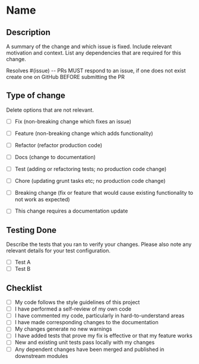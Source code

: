 # Name

## Description

A summary of the change and which issue is fixed. Include relevant motivation and context. List any dependencies that are required for this change.

Resolves #(issue) -- PRs MUST respond to an issue, if one does not exist create one on GitHub BEFORE submitting the PR

## Type of change

Delete options that are not relevant.

- [ ] Fix (non-breaking change which fixes an issue)
- [ ] Feature (non-breaking change which adds functionality)
- [ ] Refactor (refactor production code)
- [ ] Docs (change to documentation)
- [ ] Test (adding or refactoring tests; no production code change)
- [ ] Chore (updating grunt tasks etc; no production code change)

- [ ] Breaking change (fix or feature that would cause existing functionality to not work as expected)
- [ ] This change requires a documentation update

## Testing Done

Describe the tests that you ran to verify your changes. Please also note any relevant details for your test configuration.

- [ ] Test A
- [ ] Test B

## Checklist

- [ ] My code follows the style guidelines of this project
- [ ] I have performed a self-review of my own code
- [ ] I have commented my code, particularly in hard-to-understand areas
- [ ] I have made corresponding changes to the documentation
- [ ] My changes generate no new warnings
- [ ] I have added tests that prove my fix is effective or that my feature works
- [ ] New and existing unit tests pass locally with my changes
- [ ] Any dependent changes have been merged and published in downstream modules
